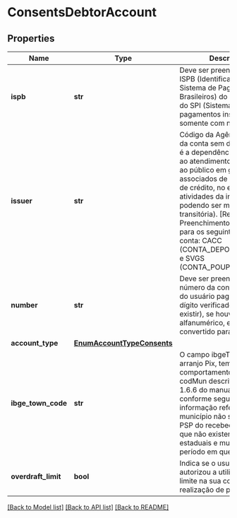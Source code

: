 # ConsentsDebtorAccount

## Properties
Name | Type | Description | Notes
------------ | ------------- | ------------- | -------------
**ispb** | **str** | Deve ser preenchido com o ISPB (Identificador do Sistema de Pagamentos Brasileiros) do participante do SPI (Sistema de pagamentos instantâneos) somente com números.  | 
**issuer** | **str** | Código da Agência emissora da conta sem dígito.  (Agência é a dependência destinada ao atendimento aos clientes, ao público em geral e aos associados de cooperativas de crédito,  no exercício de atividades da instituição, não podendo ser móvel ou transitória).  [Restrição] Preenchimento obrigatório para os seguintes tipos de conta: CACC (CONTA_DEPOSITO_A_VISTA) e SVGS (CONTA_POUPANCA).  | 
**number** | **str** | Deve ser preenchido com o número da conta transacional do usuário pagador, com dígito verificador (se este existir), se houver valor alfanumérico, este deve ser convertido para 0.  | 
**account_type** | [**EnumAccountTypeConsents**](EnumAccountTypeConsents.md) |  | 
**ibge_town_code** | **str** | O campo ibgeTownCode no arranjo Pix, tem o mesmo comportamento que o campo codMun descrito no item 1.6.6 do manual do Pix, conforme segue: 1. Caso a informação referente ao município não seja enviada, o PSP do recebedor assumirá que não existem feriados estaduais e municipais no período em questão;  | 
**overdraft_limit** | **bool** | Indica se o usuário pagador autorizou a utilização de limite na sua conta para realização de pagamentos | [optional] 

[[Back to Model list]](../README.md#documentation-for-models) [[Back to API list]](../README.md#documentation-for-api-endpoints) [[Back to README]](../README.md)


